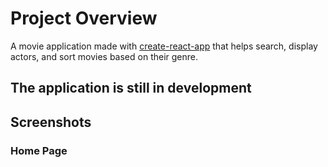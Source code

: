 # Project Overview

A movie application made with [create-react-app](https://github.com/facebook/create-react-app) that helps search, display actors, and sort movies based on their genre.

## **The application is still in development**

## Screenshots

### Home Page

